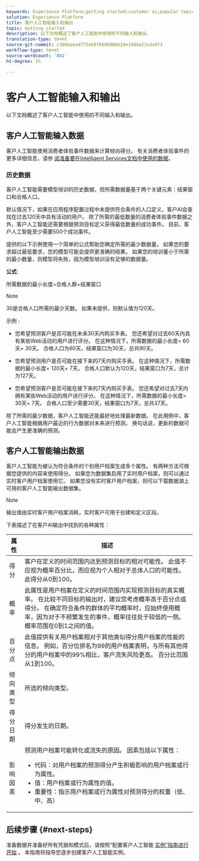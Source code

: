 ```yaml
---
keywords: Experience Platform;getting started;customer ai;popular topics;customer ai input;customer ai output
solution: Experience Platform
title: 客户人工智能输入和输出
topic: Getting started
description: 以下文档概述了客户人工智能中使用的不同输入和输出。
translation-type: tm+mt
source-git-commit: c30bbaead775e68f869b080e24e18d4a23cda973
workflow-type: tm+mt
source-wordcount: '841'
ht-degree: 1%

---
```



# 客户人工智能输入和输出

以下文档概述了客户人工智能中使用的不同输入和输出。

## 客户人工智能输入数据

客户人工智能使用消费者体验事件数据来计算倾向得分。 有关消费者体验事件的更多详细信息，请参 [阅准备要在Intelligent Services文档中使用的数据](../data-preparation.md)。

### 历史数据

客户人工智能需要模型培训的历史数据，但所需数据量基于两个关键元素：结果窗口和合格人口。

默认情况下，如果在应用程序配置过程中未提供符合条件的人口定义，客户AI会查找在过去120天中具有活动的用户。 除了所需的最低数量的消费者体验事件数据之外，客户人工智能还需要根据预测目标定义获得最低数量的成功事件。 目前，客户人工智能至少需要500个成功事件。

提供的以下示例使用一个简单的公式帮助您确定所需的最少数据量。 如果您的要求超过最低要求，您的模型可能会提供更准确的结果。 如果您的培训量小于所需的最小数量，则模型将失败，因为模型培训没有足够的数据量。

**公式**:

所需数据的最小长度=合格人群+结果窗口

>[!NOTE]
>
> 30是合格人口所需的最少天数。 如果未提供，则默认值为120天。

示例 :

- 您希望预测客户是否可能在未来30天内购买手表。 您还希望对过去60天内具有某些Web活动的用户进行评分。 在这种情况下，所需数据的最小长度= 60天+ 30天。 合格人口为60天，结果窗口为30天，总共90天。

- 您希望预测用户是否可能在接下来的7天内购买手表。 在这种情况下，所需数据的最小长度= 120天+ 7天。 合格人口默认为120天，结果窗口为7天，总计为127天。

- 您希望预测客户是否可能在接下来的7天内购买手表。 您还希望对过去7天内拥有某些Web活动的用户进行评分。 在这种情况下，所需数据的最小长度= 30天+ 7天。 合格人口至少需要30天，结果窗口为7天，总共37天。

除了所需的最少数据，客户人工智能还能最好地处理最新数据。 在此用例中，客户人工智能根据用户最近的行为数据对未来进行预测。 换句话说，更新的数据可能会产生更准确的预测。

## 客户人工智能输出数据

客户人工智能为被认为符合条件的个别用户档案生成多个属性。 有两种方法可根据您提供的内容来使用得分。 如果您为数据集启用了实时用户档案，则可以通过实时客户用户档案使用它。 如果您没有实时客户用户档案，则可以下载数据湖上可用的客户人工智能输出数据集。

>[!NOTE]
>
>输出值由实时客户用户档案消耗，实时客户可用于创建和定义区段。

下表描述了在客户AI输出中找到的各种属性：

| 属性 | 描述 |
| ----- | ----------- |
| 得分 | 客户在定义的时间范围内达到预测目标的相对可能性。 此值不应视为概率百分比，而应视为个人相对于总体人口的可能性。 此得分从0到100。 |
| 概率 | 此属性是用户档案在定义的时间范围内实现预测目标的真实概率。 在比较不同目标的输出时，建议您考虑概率高于百分点或得分。 在确定符合条件的群体的平均概率时，应始终使用概率，因为对于不频繁发生的事件，概率往往处于较低的一侧。 概率范围在0到1之间的值。 |
| 百分点 | 此值提供有关用户档案相对于其他类似得分用户档案的性能的信息。 例如，百分位排名为99的用户档案表明，与所有其他得分的用户档案中的99%相比，客户流失风险更高。 百分比范围从1到100。 |
| 倾向类型 | 所选的倾向类型。 |
| 得分日期 | 得分发生的日期。 |
| 影响因素 | 预测用户档案可能转化或流失的原因。 因素包括以下属性：<ul><li>代码：对用户档案的预测得分产生积极影响的用户档案或行为属性。 </li><li>值：用户档案或行为属性的值。</li><li>重要性：指示用户档案或行为属性对预测得分的权重（低、中、高）</li></ul> |

## 后续步骤 {#next-steps}

准备数据并准备好所有凭据和模式后，请按照“配置客户人工智能 [实例”指南进行开始](./user-guide/configure.md) 。 本指南将指导您逐步创建客户人工智能实例。